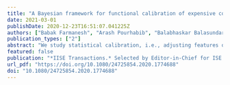 ```yaml
---
title: "A Bayesian framework for functional calibration of expensive computational models through non-isometric matching"
date: 2021-03-01
publishDate: 2020-12-23T16:51:07.041225Z
authors: ["Babak Farmanesh", "Arash Pourhabib", "Balabhaskar Balasundaram", "Austin Buchanan"]
publication_types: ["2"]
abstract: "We study statistical calibration, i.e., adjusting features of a computational model that are not observable or controllable in its associated physical system. We focus on functional calibration, which arises in many manufacturing processes where the unobservable features, called calibration variables, are a function of the input variables. A major challenge in many applications is that computational models are expensive and can only be evaluated a limited number of times. Furthermore, without making strong assumptions, the calibration variables are not identifiable. We propose Bayesian Non-isometric Matching Calibration (BNMC) that allows calibration of expensive computational models with only a limited number of samples taken from a computational model and its associated physical system. BNMC replaces the computational model with a dynamic Gaussian process whose parameters are trained in the calibration procedure. To resolve the identifiability issue, we present the calibration problem from a geometric perspective of non-isometric curve to surface matching, which enables us to take advantage of combinatorial optimization techniques to extract necessary information for constructing prior distributions. Our numerical experiments demonstrate that in terms of prediction accuracy BNMC outperforms, or is comparable to, other existing calibration frameworks."
featured: false
publication: "*IISE Transactions.* Selected by Editor-in-Chief for ISE magazine research highlights**"
url_pdf: "https://doi.org/10.1080/24725854.2020.1774688"
doi: "10.1080/24725854.2020.1774688"
---
```


